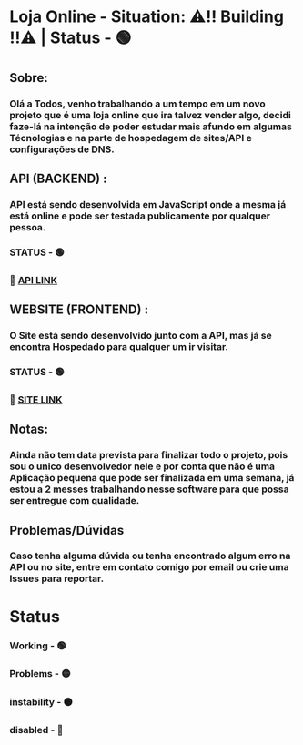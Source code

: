 # Loja Online - Situation: ⚠‼ Building ‼⚠ | Status - 🟢

## Sobre:
### Olá a Todos, venho trabalhando a um tempo em um novo projeto que é uma loja online que ira talvez vender algo, decidi faze-lá na intenção de poder estudar mais afundo em algumas Técnologias e na parte de hospedagem de sites/API e configurações de DNS.

## API (BACKEND) :
### API está sendo desenvolvida em JavaScript onde a mesma já está online e pode ser testada publicamente por qualquer pessoa.
### STATUS - 🟢
### 📌 [API LINK](https://api-loja-test.onrender.com/api-docs/)

## WEBSITE (FRONTEND) :
### O Site está sendo desenvolvido junto com a API, mas já se encontra Hospedado para qualquer um ir visitar.
### STATUS - 🟢
### 📌 [SITE LINK](https://loja-online-full.netlify.app/)

## Notas:
### Ainda não tem data prevista para finalizar todo o projeto, pois sou o unico desenvolvedor nele e por conta que não é uma Aplicação pequena que pode ser finalizada em uma semana, já estou a 2 messes trabalhando nesse software para que possa ser entregue com qualidade.

## Problemas/Dúvidas
### Caso tenha alguma dúvida ou tenha encontrado algum erro na API ou no site, entre em contato comigo por email ou crie uma Issues para reportar.

# Status
### Working - 🟢 </br>
### Problems - 🟡 </br>
### instability - ⚫ </br>
### disabled - 🔴

